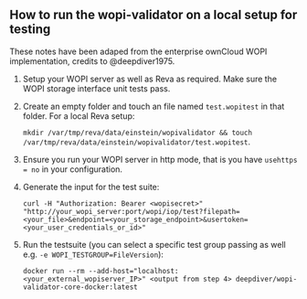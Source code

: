 ## How to run the wopi-validator on a local setup for testing

These notes have been adaped from the enterprise ownCloud WOPI implementation, credits to @deepdiver1975.

1. Setup your WOPI server as well as Reva as required. Make sure the WOPI storage interface unit tests pass.

2. Create an empty folder and touch an file named `test.wopitest` in that folder. For a local Reva setup:

   `mkdir /var/tmp/reva/data/einstein/wopivalidator && touch /var/tmp/reva/data/einstein/wopivalidator/test.wopitest`.

3. Ensure you run your WOPI server in http mode, that is you have `usehttps = no` in your configuration.

4. Generate the input for the test suite:

   `curl -H "Authorization: Bearer <wopisecret>" "http://your_wopi_server:port/wopi/iop/test?filepath=<your_file>&endpoint=<your_storage_endpoint>&usertoken=<your_user_credentials_or_id>"`

5. Run the testsuite (you can select a specific test group passing as well e.g. `-e WOPI_TESTGROUP=FileVersion`):

   `docker run --rm --add-host="localhost:<your_external_wopiserver_IP>" <output from step 4> deepdiver/wopi-validator-core-docker:latest`
